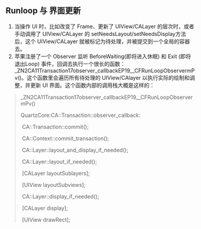 ## **Runloop** 与 界面更新

1. 当操作 UI 时，比如改变了 Frame、更新了 UIView/CALayer 的层次时，或者手动调用了 UIView/CALayer 的 setNeedsLayout/setNeedsDisplay方法后，这个 UIView/CALayer 就被标记为待处理，并被提交到一个全局的容器去。
2. 苹果注册了一个 Observer 监听 BeforeWaiting(即将进入休眠) 和 Exit (即将退出Loop) 事件，回调去执行一个很长的函数：
    _ZN2CA11Transaction17observer_callbackEP19__CFRunLoopObservermPv()。这个函数里会遍历所有待处理的 UIView/CAlayer 以执行实际的绘制和调整，并更新 UI 界面。这个函数内部的调用栈大概是这样的：

>_ZN2CA11Transaction17observer_callbackEP19__CFRunLoopObservermPv()
>
>  QuartzCore:CA::Transaction::observer_callback:
>
>​    CA::Transaction::commit();
>
>​      CA::Context::commit_transaction();
>
>​        CA::Layer::layout_and_display_if_needed();
>
>​          CA::Layer::layout_if_needed();
>
>​            [CALayer layoutSublayers];
>
>​              [UIView layoutSubviews];
>
>​          CA::Layer::display_if_needed();
>
>​            [CALayer display];
>
>​              [UIView drawRect];